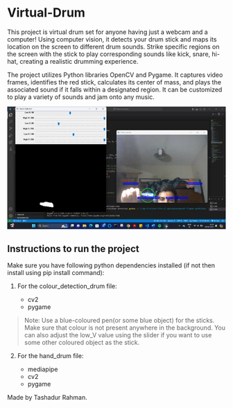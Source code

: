 # Virtual-Drum
This project is virtual drum set for anyone having just a webcam and a computer! Using computer vision, it detects your drum stick and maps its location on the screen to different drum sounds. Strike specific regions on the screen with the stick to play corresponding sounds like kick, snare, hi-hat, creating a realistic drumming experience. 

The project utilizes Python libraries OpenCV and Pygame. It captures video frames, identifies the red stick, calculates its center of mass, and plays the associated sound if it falls within a designated region. It can be customized to play a variety of sounds and jam onto any music.

![Demo Image of the software](Picture2.jpg)

## Instructions to run the project

Make sure you have following python dependencies installed (if not then install using pip install command):

1. For the colour_detection_drum file:

   - cv2
   - pygame

> Note: Use a blue-coloured pen(or some blue object) for the sticks. Make sure that colour is not present anywhere in the background. 
You can also adjust the low_V value using the slider if you want to use some other coloured object as the stick.


2. For the hand_drum file:

   - mediapipe
   - cv2
   - pygame



Made by Tashadur Rahman.
